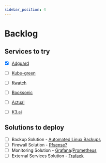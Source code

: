 ```yaml
---
sidebar_position: 4
---
```


# Backlog

## Services to try

- [x] [Adguard](https://adguard.com/en/adguard-home/overview.html)
- [ ] [Kube-green](https://kube-green.dev/)
- [ ] [Kwatch](https://kwatch.dev/)
- [ ] [Booksonic](https://booksonic.org/)
- [ ] [Actual](https://github.com/actualbudget/actual)
- [ ] [K3.ai](https://k3ai.github.io/)

  
## Solutions to deploy

- [ ] Backup Solution - [Automated Linux Backups](https://blog.ayjc.net/posts/linux-backups/)
- [ ] Firewall Solution - [Pfsense?](https://www.pfsense.org/)
- [ ] Monitoring Solution - [Grafana](https://grafana.com/)/[Prometheus](https://prometheus.io/)
- [ ] External Services Solution - [Trafaek](https://traefik.io/traefik/)